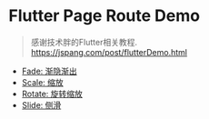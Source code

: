 # Flutter Page Route Demo

>感谢技术胖的Flutter相关教程.
>https://jspang.com/post/flutterDemo.html

- [Fade: 渐隐渐出](http://blogimages.jspang.com/FlutterDemo03.gif)
- [Scale: 缩放](http://blogimages.jspang.com/FlutterDemo04.gif)
- [Rotate: 旋转缩放](http://blogimages.jspang.com/FlutterDemo05.gif)
- [Slide: 侧滑](http://blogimages.jspang.com/FlutterDemo06.gif)


